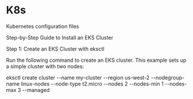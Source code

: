 # K8s

Kubernetes configuration files

Step-by-Step Guide to Install an EKS Cluster

Step 1: Create an EKS Cluster with eksctl

Run the following command to create an EKS cluster. This example sets up a simple cluster with two nodes:

eksctl create cluster --name my-cluster --region us-west-2 --nodegroup-name linux-nodes --node-type t2.micro --nodes 2 --nodes-min 1 --nodes-max 3 --managed
